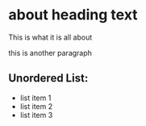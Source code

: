 # about heading text
This is what it is all about

this is another paragraph

## Unordered List:
- list item 1
- list item 2
- list item 3

